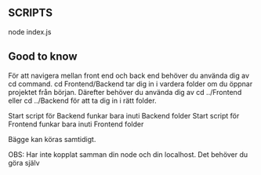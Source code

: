 ## SCRIPTS

node index.js

## Good to know

För att navigera mellan front end och back end behöver du använda dig av cd command.
cd Frontend/Backend tar dig in i vardera folder om du öppnar projektet från början.
Därefter behöver du använda dig av cd ../Frontend eller cd ../Backend för att ta dig in i rätt folder.

Start script för Backend funkar bara inuti Backend folder
Start script för Frontend funkar bara inuti Frontend folder

Bägge kan köras samtidigt.

OBS: Har inte kopplat samman din node och din localhost. Det behöver du göra själv 